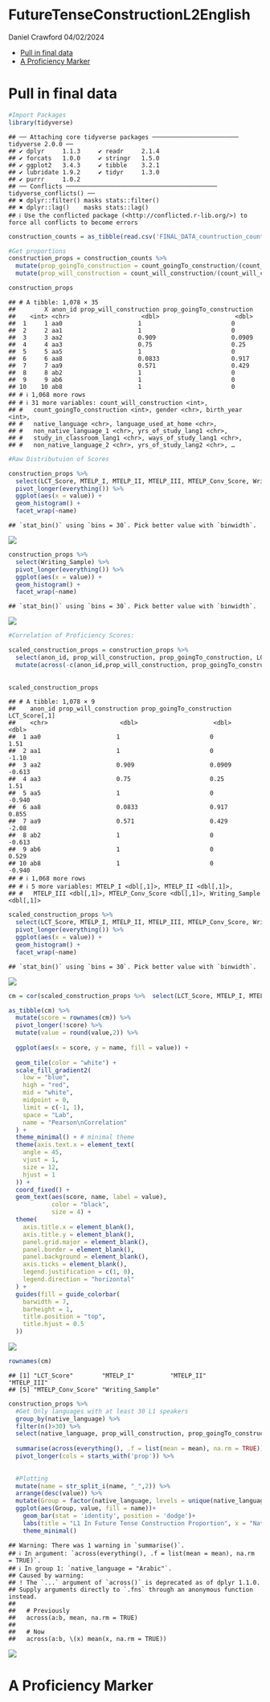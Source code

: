FutureTenseConstructionL2English
================
Daniel Crawford
04/02/2024

- [Pull in final data](#pull-in-final-data)
- [A Proficiency Marker](#a-proficiency-marker)

# Pull in final data

``` r
#Import Packages
library(tidyverse)
```

    ## ── Attaching core tidyverse packages ──────────────────────── tidyverse 2.0.0 ──
    ## ✔ dplyr     1.1.3     ✔ readr     2.1.4
    ## ✔ forcats   1.0.0     ✔ stringr   1.5.0
    ## ✔ ggplot2   3.4.3     ✔ tibble    3.2.1
    ## ✔ lubridate 1.9.2     ✔ tidyr     1.3.0
    ## ✔ purrr     1.0.2     
    ## ── Conflicts ────────────────────────────────────────── tidyverse_conflicts() ──
    ## ✖ dplyr::filter() masks stats::filter()
    ## ✖ dplyr::lag()    masks stats::lag()
    ## ℹ Use the conflicted package (<http://conflicted.r-lib.org/>) to force all conflicts to become errors

``` r
construction_counts = as_tibble(read.csv('FINAL_DATA_countruction_counts_and_student_info_with_scores.csv'))
```

``` r
#Get proportions
construction_props = construction_counts %>% 
  mutate(prop_goingTo_construction = count_goingTo_construction/(count_will_construction+count_goingTo_construction), .after = anon_id) %>% 
  mutate(prop_will_construction = count_will_construction/(count_will_construction+count_goingTo_construction), .after = anon_id)

construction_props
```

    ## # A tibble: 1,078 × 35
    ##        X anon_id prop_will_construction prop_goingTo_construction
    ##    <int> <chr>                    <dbl>                     <dbl>
    ##  1     1 aa0                     1                         0     
    ##  2     2 aa1                     1                         0     
    ##  3     3 aa2                     0.909                     0.0909
    ##  4     4 aa3                     0.75                      0.25  
    ##  5     5 aa5                     1                         0     
    ##  6     6 aa8                     0.0833                    0.917 
    ##  7     7 aa9                     0.571                     0.429 
    ##  8     8 ab2                     1                         0     
    ##  9     9 ab6                     1                         0     
    ## 10    10 ab8                     1                         0     
    ## # ℹ 1,068 more rows
    ## # ℹ 31 more variables: count_will_construction <int>,
    ## #   count_goingTo_construction <int>, gender <chr>, birth_year <int>,
    ## #   native_language <chr>, language_used_at_home <chr>,
    ## #   non_native_language_1 <chr>, yrs_of_study_lang1 <chr>,
    ## #   study_in_classroom_lang1 <chr>, ways_of_study_lang1 <chr>,
    ## #   non_native_language_2 <chr>, yrs_of_study_lang2 <chr>, …

``` r
#Raw Distributuion of Scores

construction_props %>% 
  select(LCT_Score, MTELP_I, MTELP_II, MTELP_III, MTELP_Conv_Score, Writing_Sample) %>% 
  pivot_longer(everything()) %>% 
  ggplot(aes(x = value)) +
  geom_histogram() +
  facet_wrap(~name)
```

    ## `stat_bin()` using `bins = 30`. Pick better value with `binwidth`.

![](DataAnalysis_files/figure-gfm/unnamed-chunk-4-1.png)<!-- -->

``` r
construction_props %>% 
  select(Writing_Sample) %>% 
  pivot_longer(everything()) %>% 
  ggplot(aes(x = value)) +
  geom_histogram() +
  facet_wrap(~name)
```

    ## `stat_bin()` using `bins = 30`. Pick better value with `binwidth`.

![](DataAnalysis_files/figure-gfm/unnamed-chunk-4-2.png)<!-- -->

``` r
#Correlation of Proficiency Scores:

scaled_construction_props = construction_props %>% 
  select(anon_id, prop_will_construction, prop_goingTo_construction, LCT_Score, MTELP_I, MTELP_II, MTELP_III, MTELP_Conv_Score, Writing_Sample) %>% 
  mutate(across(-c(anon_id,prop_will_construction, prop_goingTo_construction), ~ scale(.x))) 
  
  
scaled_construction_props
```

    ## # A tibble: 1,078 × 9
    ##    anon_id prop_will_construction prop_goingTo_construction LCT_Score[,1]
    ##    <chr>                    <dbl>                     <dbl>         <dbl>
    ##  1 aa0                     1                         0              1.51 
    ##  2 aa1                     1                         0             -1.10 
    ##  3 aa2                     0.909                     0.0909        -0.613
    ##  4 aa3                     0.75                      0.25           1.51 
    ##  5 aa5                     1                         0             -0.940
    ##  6 aa8                     0.0833                    0.917          0.855
    ##  7 aa9                     0.571                     0.429         -2.08 
    ##  8 ab2                     1                         0             -0.613
    ##  9 ab6                     1                         0              0.529
    ## 10 ab8                     1                         0             -0.940
    ## # ℹ 1,068 more rows
    ## # ℹ 5 more variables: MTELP_I <dbl[,1]>, MTELP_II <dbl[,1]>,
    ## #   MTELP_III <dbl[,1]>, MTELP_Conv_Score <dbl[,1]>, Writing_Sample <dbl[,1]>

``` r
scaled_construction_props %>% 
  select(LCT_Score, MTELP_I, MTELP_II, MTELP_III, MTELP_Conv_Score, Writing_Sample) %>% 
  pivot_longer(everything()) %>% 
  ggplot(aes(x = value)) +
  geom_histogram() +
  facet_wrap(~name)
```

    ## `stat_bin()` using `bins = 30`. Pick better value with `binwidth`.

![](DataAnalysis_files/figure-gfm/unnamed-chunk-6-1.png)<!-- -->

``` r
cm = cor(scaled_construction_props %>%  select(LCT_Score, MTELP_I, MTELP_II, MTELP_III, MTELP_Conv_Score, Writing_Sample))

as_tibble(cm) %>%
  mutate(score = rownames(cm)) %>%
  pivot_longer(!score) %>%
  mutate(value = round(value,2)) %>% 
  
  ggplot(aes(x = score, y = name, fill = value)) +
  
  geom_tile(color = "white") +
  scale_fill_gradient2(
    low = "blue",
    high = "red",
    mid = "white",
    midpoint = 0,
    limit = c(-1, 1),
    space = "Lab",
    name = "Pearson\nCorrelation"
  ) +
  theme_minimal() + # minimal theme
  theme(axis.text.x = element_text(
    angle = 45,
    vjust = 1,
    size = 12,
    hjust = 1
  )) +
  coord_fixed() +
  geom_text(aes(score, name, label = value),
            color = "black",
            size = 4) +
  theme(
    axis.title.x = element_blank(),
    axis.title.y = element_blank(),
    panel.grid.major = element_blank(),
    panel.border = element_blank(),
    panel.background = element_blank(),
    axis.ticks = element_blank(),
    legend.justification = c(1, 0),
    legend.direction = "horizontal"
  ) +
  guides(fill = guide_colorbar(
    barwidth = 7,
    barheight = 1,
    title.position = "top",
    title.hjust = 0.5
  ))
```

![](DataAnalysis_files/figure-gfm/unnamed-chunk-7-1.png)<!-- -->

``` r
rownames(cm)
```

    ## [1] "LCT_Score"        "MTELP_I"          "MTELP_II"         "MTELP_III"       
    ## [5] "MTELP_Conv_Score" "Writing_Sample"

``` r
construction_props %>%
  #Get Only languages with at least 30 L1 speakers
  group_by(native_language) %>% 
  filter(n()>30) %>% 
  select(native_language, prop_will_construction, prop_goingTo_construction) %>% 
  
  summarise(across(everything(), .f = list(mean = mean), na.rm = TRUE)) %>% 
  pivot_longer(cols = starts_with('prop')) %>% 
  
  
  #Plotting
  mutate(name = str_split_i(name, "_",2)) %>% 
  arrange(desc(value)) %>% 
  mutate(Group = factor(native_language, levels = unique(native_language))) %>% 
  ggplot(aes(Group, value, fill = name))+
    geom_bar(stat = 'identity', position = 'dodge')+
    labs(title = "L1 In Future Tense Construction Proportion", x = "Native Language (L1)", y = "Proportion", fill = "Construction") +
    theme_minimal()
```

    ## Warning: There was 1 warning in `summarise()`.
    ## ℹ In argument: `across(everything(), .f = list(mean = mean), na.rm = TRUE)`.
    ## ℹ In group 1: `native_language = "Arabic"`.
    ## Caused by warning:
    ## ! The `...` argument of `across()` is deprecated as of dplyr 1.1.0.
    ## Supply arguments directly to `.fns` through an anonymous function instead.
    ## 
    ##   # Previously
    ##   across(a:b, mean, na.rm = TRUE)
    ## 
    ##   # Now
    ##   across(a:b, \(x) mean(x, na.rm = TRUE))

![](DataAnalysis_files/figure-gfm/unnamed-chunk-9-1.png)<!-- -->

# A Proficiency Marker
